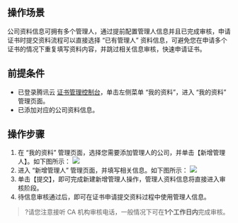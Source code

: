 ## 操作场景
公司资料信息可拥有多个管理人，通过提前配置管理人信息并且已完成审核，申请证书时提交资料流程可以直接选择 “已有管理人” 资料信息，可避免您在申请多个证书的情况下重复填写资料内容，并跳过相关信息审核，快速申请证书。

## 前提条件
- 已登录腾讯云 [证书管理控制台](https://console.cloud.tencent.com/certoverview)，单击左侧菜单 “我的资料”，进入 “我的资料” 管理页面。
- 已添加对应的公司资料信息。

## 操作步骤
1. 在 “我的资料” 管理页面，选择您需要添加管理人的公司，并单击【新增管理人】。如下图所示：
![](https://main.qcloudimg.com/raw/a82994809b4bcd4da6f4ec4a1346c5cb.png)
2. 进入 “新增管理人” 管理页面，并填写相关信息。如下图所示：
![](https://main.qcloudimg.com/raw/856f63d49a751e1116f9d817620375a4.png)
3. 单击【提交】，即可完成新建新增管理人操作，管理人资料信息将直接进入审核阶段。
4. 待信息审核通过后，即可在证书申请提交资料过程中使用管理人信息。 
>?请您注意接听 CA 机构审核电话，一般情况下可在**1个工作日内**完成审核。



